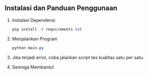 ## Instalasi dan Panduan Penggunaan

1. Instalasi Dependensi
   ```powershell
   pip install -r requirements.txt

2. Menjalankan Program
   ```powershell
   python main.py

4. Jika terjadi error, coba jalankan script tes kualitas satu per satu.

5. Semoga Membantu!
